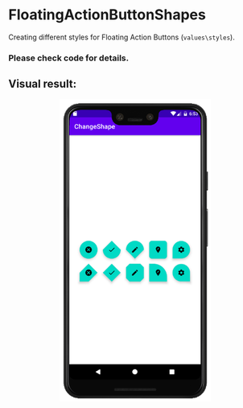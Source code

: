 # FloatingActionButtonShapes

Creating different styles for Floating Action Buttons (```values\styles```).

### Please check code for details.

## Visual result:
<p align = "center">
<img src="/images/01.png" width="300">
</p>
